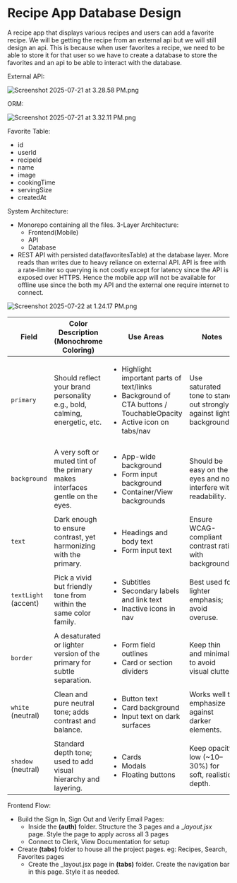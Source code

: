 # Recipe App Database Design

A recipe app that displays various recipes and users can add a favorite recipe. We will be getting the recipe from an external api but we will still design an api. This is because when user favorites a recipe, we need to be able to store it for that user so we have to create a database to store the favorites and an api to be able to interact with the database.

External API:

![Screenshot 2025-07-21 at 3.28.58 PM.png](https://eraser.imgix.net/workspaces/vsYAq6c0WV422k3FI8KP/q0cWzHv7EngvVYAlVtn3agqBnHn1/gW2azgKVKi7Lr7ETGL1Fe.png?ixlib=js-3.7.0 "Screenshot 2025-07-21 at 3.28.58 PM.png")

ORM:

![Screenshot 2025-07-21 at 3.32.11 PM.png](https://eraser.imgix.net/workspaces/vsYAq6c0WV422k3FI8KP/q0cWzHv7EngvVYAlVtn3agqBnHn1/sfh8xAKGLSLuJZGno8XqI.png?ixlib=js-3.7.0 "Screenshot 2025-07-21 at 3.32.11 PM.png")

Favorite Table:

- id
- userId
- recipeId
- name
- image
- cookingTime
- servingSize
- createdAt

System Architecture:

- Monorepo containing all the files. 3-Layer Architecture:
  - Frontend(Mobile)
  - API
  - Database
- REST API with persisted data(favoritesTable) at the database layer. More reads than writes due to heavy reliance on external API. API is free with a rate-limiter so querying is not costly except for latency since the API is exposed over HTTPS. Hence the mobile app will not be available for offline use since the both my API and the external one require internet to connect.

![Screenshot 2025-07-22 at 1.24.17 PM.png](https://eraser.imgix.net/workspaces/vsYAq6c0WV422k3FI8KP/q0cWzHv7EngvVYAlVtn3agqBnHn1/BWwXBbIyVgKEr8lFUFwJC.png?ixlib=js-3.7.0 "Screenshot 2025-07-22 at 1.24.17 PM.png")

| **Field**            | **Color Description (Monochrome Coloring)**                                   | **Use Areas**                                                                                                                                  | **Notes**                                                           |
| -------------------- | ----------------------------------------------------------------------------- | ---------------------------------------------------------------------------------------------------------------------------------------------- | ------------------------------------------------------------------- |
| `primary`            | Should reflect your brand personality e.g., bold, calming, energetic, etc.    | <ul><li>Highlight important parts of text/links</li><li>Background of CTA buttons / TouchableOpacity</li><li>Active icon on tabs/nav</li></ul> | Use saturated tone to stand out strongly against light backgrounds. |
| `background`         | A very soft or muted tint of the primary makes interfaces gentle on the eyes. | <ul><li>App-wide background</li><li>Form input background</li><li>Container/View backgrounds</li></ul>                                         | Should be easy on the eyes and not interfere with readability.      |
| `text`               | Dark enough to ensure contrast, yet harmonizing with the primary.             | <ul><li>Headings and body text</li><li>Form input text</li></ul>                                                                               | Ensure WCAG-compliant contrast ratio with background.               |
| `textLight` (accent) | Pick a vivid but friendly tone from within the same color family.             | <ul><li>Subtitles</li><li>Secondary labels and link text</li><li>Inactive icons in nav</li></ul>                                               | Best used for lighter emphasis; avoid overuse.                      |
| `border`             | A desaturated or lighter version of the primary for subtle separation.        | <ul><li>Form field outlines</li><li>Card or section dividers</li></ul>                                                                         | Keep thin and minimal to avoid visual clutter.                      |
| `white` (neutral)    | Clean and pure neutral tone; adds contrast and balance.                       | <ul><li>Button text</li><li>Card background</li><li>Input text on dark surfaces</li></ul>                                                      | Works well to emphasize against darker elements.                    |
| `shadow` (neutral)   | Standard depth tone; used to add visual hierarchy and layering.               | <ul><li>Cards</li><li>Modals</li><li>Floating buttons</li></ul>                                                                                | Keep opacity low (\~10–30%) for soft, realistic depth.              |

Frontend Flow:

- Build the Sign In, Sign Out and Verify Email Pages:
  - Inside the **(auth)** folder. Structure the 3 pages and a \__layout.jsx_ page. Style the page to apply across all 3 pages
  - Connect to Clerk, View Documentation for setup
- Create **(tabs)** folder to house all the project pages. eg: Recipes, Search, Favorites pages
  - Create the \_layout.jsx page in **(tabs)** folder. Create the navigation bar in this page. Style it as needed.
